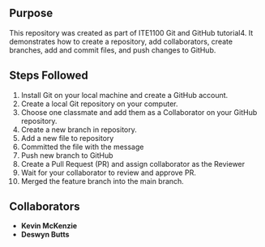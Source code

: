 ## Purpose
This repository was created as part of ITE1100 Git and GitHub tutorial4. It demonstrates how to create a repository, add collaborators, create branches, add and commit files, and push changes to GitHub.

## Steps Followed
1. Install Git on your local machine and create a GitHub account.
2. Create a local Git repository on your computer.
3. Choose one classmate and add them as a Collaborator on your GitHub repository.
4. Create a new branch in repository.
5. Add a new file to repository 
6. Committed the file with the message
7. Push new branch to GitHub
8. Create a Pull Request (PR) and assign collaborator as the Reviewer
9. Wait for your collaborator to review and approve PR.
10. Merged the feature branch into the main branch.

## Collaborators
- **Kevin McKenzie**
- **Deswyn Butts**
